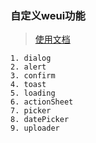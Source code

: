 ### 自定义weui功能

> [使用文档](https://github.com/Tencent/weui.js/blob/master/docs/README.md) 

    1. dialog
    2. alert
    3. confirm
    4. toast
    5. loading
    6. actionSheet
    7. picker
    8. datePicker
    9. uploader
